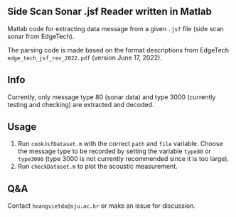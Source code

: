 ## Side Scan Sonar .jsf Reader written in Matlab

Matlab code for extracting data message from a given ```.jsf``` file (side scan sonar from EdgeTech).

The parsing code is made based on the format descriptions from EdgeTech ```edge_tech_jsf_rev_2022.pdf``` (version June 17, 2022).

## Info
Currently, only message type 80 (sonar data) and type 3000 (currently testing and checking) are extracted and decoded.

## Usage
1. Run ```cookJsfDataset.m``` with the correct ```path``` and ```file``` variable. Choose the message type to be recorded by setting the variable ```type80``` or ```type3000``` (type 3000 is not currently recommended since it is too large).
2. Run ```checkDataset.m``` to plot the acoustic measurement.

## Q&A
Contact ```hoangvietdo@sju.ac.kr``` or make an issue for discussion.
